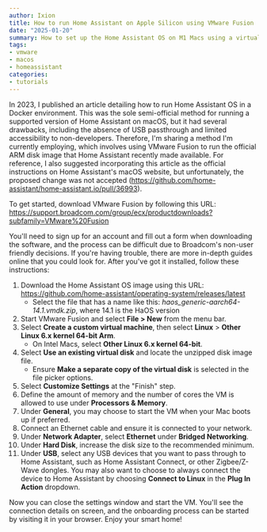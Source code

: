 ```yaml
---
author: Ixion
title: How to run Home Assistant on Apple Silicon using VMware Fusion
date: "2025-01-20"
summary: How to set up the Home Assistant OS on M1 Macs using a virtual machine with working discovery and USB passthrough
tags: 
- vmware
- macos
- homeassistant
categories:
- tutorials
---
```


In 2023, I published an article detailing how to run Home Assistant OS in a Docker environment. This was the sole semi-official method for running a supported version of Home Assistant on macOS, but it had several drawbacks, including the absence of USB passthrough and limited accessibility to non-developers. Therefore, I'm sharing a method I'm currently employing, which involves using VMware Fusion to run the official ARM disk image that Home Assistant recently made available. For reference, I also suggested incorporating this article as the official instructions on Home Assistant's macOS website, but unfortunately, the proposed change was not accepted (https://github.com/home-assistant/home-assistant.io/pull/36993).

To get started, download VMware Fusion by following this URL: https://support.broadcom.com/group/ecx/productdownloads?subfamily=VMware%20Fusion

You'll need to sign up for an account and fill out a form when downloading the software, and the process can be difficult due to Broadcom's non-user friendly decisions. If you're having trouble, there are more in-depth guides online that you could look for. After you've got it installed, follow these instructions:

1. Download the Home Assistant OS image using this URL: https://github.com/home-assistant/operating-system/releases/latest
   - Select the file that has a name like this: *haos_generic-aarch64-14.1.vmdk.zip*, where 14.1 is the HaOS version
2. Start VMware Fusion and select **File > New** from the menu bar.
3. Select **Create a custom virtual machine**, then select **Linux** > **Other Linux 6.x kernel 64-bit Arm**.
   - On Intel Macs, select **Other Linux 6.x kernel 64-bit**.
4. Select **Use an existing virtual disk** and locate the unzipped disk image file.
   - Ensure **Make a separate copy of the virtual disk** is selected in the file picker options.
5. Select **Customize Settings** at the "Finish" step.
6. Define the amount of memory and the number of cores the VM is allowed to use under **Processors & Memory**.
7. Under **General**, you may choose to start the VM when your Mac boots up if preferred.
8. Connect an Ethernet cable and ensure it is connected to your network.
9. Under **Network Adapter**, select **Ethernet** under **Bridged Networking**.
10. Under **Hard Disk**, increase the disk size to the recommended minimum.
11. Under **USB**, select any USB devices that you want to pass through to Home Assistant, such as Home Assistant Connect, or other Zigbee/Z-Wave dongles. You may also want to choose to always connect the device to Home Assistant by choosing **Connect to Linux** in the **Plug In Action** dropdown.

Now you can close the settings window and start the VM. You'll see the connection details on screen, and the onboarding process can be started by visiting it in your browser. Enjoy your smart home!
